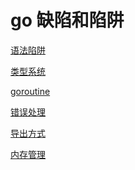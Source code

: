 go 缺陷和陷阱
=====================

[语法陷阱](grama.md)

[类型系统](type.md)

[goroutine](goroutine.md)

[错误处理](error.md)

[导出方式](export.md)

[内存管理](memory.md)


